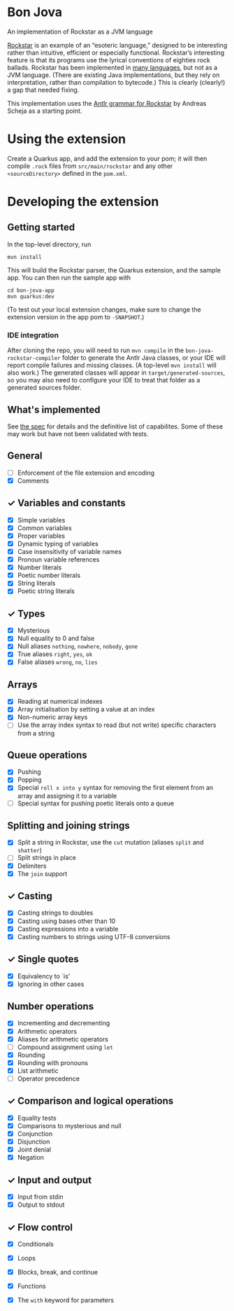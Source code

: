 # Bon Jova

An implementation of Rockstar as a JVM language

[Rockstar](https://codewithrockstar.com) is an example of an “esoteric language,” designed to be interesting rather than
intuitive, efficient or especially functional.
Rockstar’s interesting feature is that its programs use the lyrical conventions of eighties rock ballads.
Rockstar has been implemented in [many languages](https://codewithrockstar.com/code), but not as a JVM language. (There
are existing Java implementations, but they rely on interpretation, rather than compilation to bytecode.)
This is clearly (clearly!) a gap that needed fixing.

This implementation uses the [Antlr grammar for Rockstar](https://github.com/ascheja/rockstar-antlr4/tree/master) by
Andreas Scheja as a starting point.

# Using the extension

Create a Quarkus app, and add the extension to your pom; it will then compile `.rock` files from `src/main/rockstar` and
any other `<sourceDirectory>` defined in the `pom.xml`.

# Developing the extension

## Getting started

In the top-level directory, run

`mvn install`

This will build the Rockstar parser, the Quarkus extension, and the sample app.
You can then run the sample app with

```
cd bon-jova-app
mvn quarkus:dev
```

(To test out your local extension changes, make sure to change the extension version in the app pom to `-SNAPSHOT`.)

### IDE integration

After cloning the repo, you will need to run `mvn compile` in the `bon-jova-rockstar-compiler` folder to generate the
Antlr
Java classes, or your IDE will report compile failures and missing classes. (A top-level `mvn install` will also work.)
The generated classes will appear in `target/generated-sources`, so you may also need to configure your IDE to treat
that folder as a generated sources folder.

## What's implemented

See [the spec](https://github.com/RockstarLang/rockstar/blob/main/spec.md) for details and the definitive list of
capabilites.
Some of these may work but have not been validated with tests.

## General

- [ ] Enforcement of the file extension and encoding
- [X] Comments

## ✓ Variables and constants

- [X] Simple variables
- [X] Common variables
- [X] Proper variables
- [X] Dynamic typing of variables
- [X] Case insensitivity of variable names
- [X] Pronoun variable references
- [X] Number literals
- [X] Poetic number literals
- [X] String literals
- [X] Poetic string literals

## ✓ Types

- [X] Mysterious
- [X] Null equality to 0 and false
- [X] Null aliases `nothing`, `nowhere`, `nobody`, `gone`
- [X] True aliases `right`, `yes`, `ok`
- [X] False aliases `wrong`, `no`, `lies`

## Arrays

- [X] Reading at numerical indexes
- [X] Array initialisation by setting a value at an index
- [X] Non-numeric array keys
- [ ] Use the array index syntax to read (but not write) specific characters from a string

## Queue operations

- [X] Pushing
- [X] Popping
- [X] Special `roll x into y` syntax for removing the first element from an array and assigning it to a variable
- [ ] Special syntax for pushing poetic literals onto a queue

## Splitting and joining strings

- [X] Split a string in Rockstar, use the `cut` mutation (aliases `split` and `shatter`)
- [ ] Split strings in place
- [X] Delimiters
- [X] The `join` support

## ✓ Casting

- [X] Casting strings to doubles
- [X] Casting using bases other than 10
- [X] Casting expressions into a variable
- [X] Casting numbers to strings using UTF-8 conversions

## ✓ Single quotes

- [X] Equivalency to `is'
- [X] Ignoring in other cases

## Number operations

- [X] Incrementing and decrementing
- [X] Arithmetic
  operators
- [X] Aliases for arithmetic operators
- [ ] Compound assignment using `let`
- [X] Rounding
- [X] Rounding with pronouns
- [X] List arithmetic
- [ ] Operator precedence

## ✓ Comparison and logical operations

- [X] Equality tests
- [X] Comparisons to mysterious and null
- [X] Conjunction
- [X] Disjunction
- [X] Joint denial
- [X] Negation

## ✓ Input and output

- [X] Input from stdin
- [X] Output to stdout

## ✓ Flow control

- [X] Conditionals
- [X] Loops
- [X] Blocks, break, and continue
- [X] Functions
- [X] The `with` keyword for parameters

